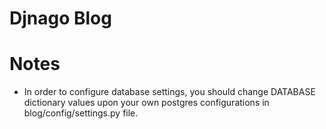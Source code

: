 # Djnago Blog

# Notes
* In order to configure database settings, you should change DATABASE dictionary values upon your own postgres configurations in blog/config/settings.py file.
